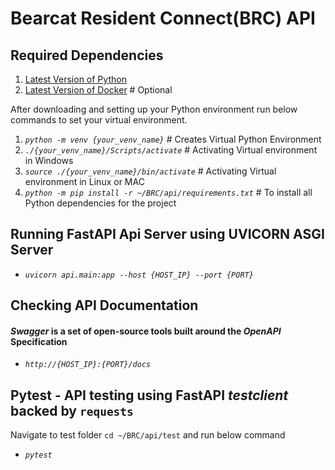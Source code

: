 # Bearcat Resident Connect(BRC) API

## Required Dependencies

1. [Latest Version of Python](https://www.python.org/downloads/)
2. [Latest Version of Docker](https://docs.docker.com/get-docker/) # Optional

After downloading and setting up your Python environment run below commands to set your virtual environment.

1. *`python -m venv {your_venv_name}`* # Creates Virtual Python Environment
2. *`./{your_venv_name}/Scripts/activate`*  # Activating Virtual environment in Windows
3. *`source ./{your_venv_name}/bin/activate`* # Activating Virtual environment in Linux or MAC
4. *`python -m pip install -r ~/BRC/api/requirements.txt`* # To install all Python dependencies for the project

## Running FastAPI Api Server using UVICORN ASGI Server

- *`uvicorn api.main:app --host {HOST_IP} --port {PORT}`*

## Checking API Documentation
#### *Swagger* is a set of open-source tools built around the *OpenAPI* Specification
- *`http://{HOST_IP}:{PORT}/docs`*

## Pytest - API testing using FastAPI *testclient* backed by `requests` 

Navigate to test folder `cd ~/BRC/api/test` and run below command
- *`pytest`*
